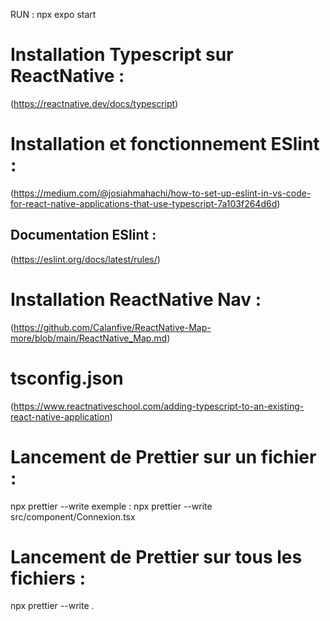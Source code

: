 RUN : npx expo start

# Installation Typescript sur ReactNative :
(https://reactnative.dev/docs/typescript)

# Installation et fonctionnement ESlint : 
(https://medium.com/@josiahmahachi/how-to-set-up-eslint-in-vs-code-for-react-native-applications-that-use-typescript-7a103f264d6d)
## Documentation ESlint :
(https://eslint.org/docs/latest/rules/)

# Installation ReactNative Nav :
(https://github.com/Calanfive/ReactNative-Map-more/blob/main/ReactNative_Map.md)

# tsconfig.json
(https://www.reactnativeschool.com/adding-typescript-to-an-existing-react-native-application)

# Lancement de Prettier sur un fichier :
npx prettier --write <fichier>
exemple : npx prettier --write src/component/Connexion.tsx
# Lancement de Prettier sur tous les fichiers :
npx prettier --write .
